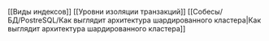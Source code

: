 [[Виды индексов]]
[[Уровни изоляции транзакций]]
[[Собесы/БД/PostreSQL/Как выглядит архитектура шардированного кластера|Как выглядит архитектура шардированного кластера]]